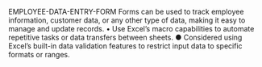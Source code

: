  EMPLOYEE-DATA-ENTRY-FORM
Forms can be used to track employee information, customer data, or any other type of data, making it easy to manage and update records.
•	Use Excel’s macro capabilities to automate repetitive tasks or data transfers between sheets.
●	Considered using Excel’s built-in data validation features to restrict input data to specific formats or ranges.
